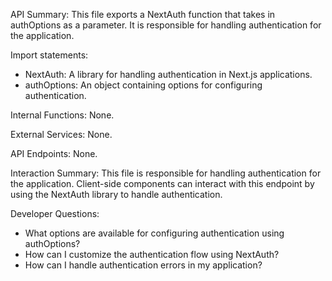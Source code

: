 API Summary:
This file exports a NextAuth function that takes in authOptions as a parameter. It is responsible for handling authentication for the application.

Import statements:
- NextAuth: A library for handling authentication in Next.js applications.
- authOptions: An object containing options for configuring authentication.

Internal Functions:
None.

External Services:
None.

API Endpoints:
None.

Interaction Summary:
This file is responsible for handling authentication for the application. Client-side components can interact with this endpoint by using the NextAuth library to handle authentication.

Developer Questions:
- What options are available for configuring authentication using authOptions?
- How can I customize the authentication flow using NextAuth?
- How can I handle authentication errors in my application?
